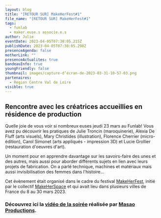 ```yaml
---
layout: blog
title: "[RETOUR SUR] MakeHerFest#1"
file_name: "[RETOUR SUR] MakeHerFest#1"
tags:
  - funlab
  - maker.euse.s associe.e.s
author: Julie
eventDate: 2023-04-05T07:38:05.215Z
publishDate: 2023-04-05T07:38:05.298Z
presenceAgenda: false
motherLink: ""
presenceActualites: true
bandeauInfo: true
youngFriendly: false
thumbnail: images/capture-d’écran-de-2023-03-31-10-57-03.png
partenaires:
  - Region Centre Val de Loire
visible: true
---
```

## Rencontre avec les créatrices accueillies en résidence de production

Quelle joie de vous voir si nombreux·euses jeudi 23 mars au Funlab! 
Vous avez pu découvrir les pratiques de Julie Troncin (maroquinerie), Alexia De Fluff (arts visuels), Mary Christides (illustration), Florence Cherrier (micro-édition), Carol Simonet (arts appliqués - impression 3D) et Lucie Grollier (restauration d'oeuvres d'art).

Un moment pour en apprendre davantage sur les savoirs-faire des unes et des autres, mais aussi pour aborder différents sujets en lien avec leurs projets de fabrication. On a parlé technique,  machines et matériaux mais aussi invisibilisation des femmes dans l'histoire...

Cet évènement était organisé dans le cadre du festival [MakeHerFest](https://www.makeherspace.fr/festival-makeherfest-edition-1/), initié par le collectif [MakeHerSpace](https://www.makeherspace.fr/) et qui avait lieu dans plusieurs villes de France du 8 au 30 mars 2023.

### Découvrez ici la [vidéo de la soirée](https://tube.futuretic.fr/w/tXo3FFXgW96D8epoY7TjsB) réalisée par [Masao Productions](https://masaoproductions.fr/).
